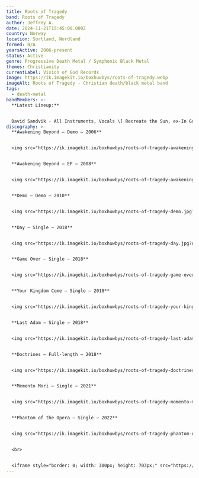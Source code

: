 ```yaml
---
title: Roots of Tragedy
band: Roots of Tragedy
author: Jeffrey A.
date: 2024-11-21T15:45:00.000Z
country: Norway
location: Sortland, Nordland
formed: N/A
yearsActive: 2006-present
status: Active
genre: Progressive Death Metal / Symphonic Black Metal
themes: Christianity
currentLabel: Vision of God Records
image: https://ik.imagekit.io/boxhuwbys/roots-of-tragedy.webp
imageAlt: Roots of Tragedy - Christian death/black metal band
tags:
  - death-metal
bandMembers: >-
  **Latest Lineup:**


  David Sandvik - All Instruments, Vocals \[ Recreate the Sun, ex-In Grief, Sons of YHWH, ex-Aspired]
discography: >-
  **Awakening Beyond – Demo – 2006**


  <img src="https://ik.imagekit.io/boxhuwbys/roots-of-tragedy-awakening-beyond-demo.jpg?updatedAt=1732230999128" alt="Roots of Tragedy - Awakening Beyond - Demo  cover" style="width:300px; height:auto;">


  **Awakening Beyond – EP – 2008**


  <img src="https://ik.imagekit.io/boxhuwbys/roots-of-tragedy-awakening-beyond-ep.jpg?updatedAt=1732230999160" alt="Roots of Tragedy- Awakening Beyond – EPalbum cover" style="width:300px; height:auto;">


  **Demo – Demo – 2010**


  <img src="https://ik.imagekit.io/boxhuwbys/roots-of-tragedy-demo.jpg?updatedAt=1732230998981" alt="Roots of Tragedy - Demo - cover" style="width:300px; height:auto;">


  **Day – Single – 2018**


  <img src="https://ik.imagekit.io/boxhuwbys/roots-of-tragedy-day.jpg?updatedAt=1732230999090" alt="Roots of Tragedy - Day - cover" style="width:300px; height:auto;">


  **Game Over – Single – 2018**


  <img src="https://ik.imagekit.io/boxhuwbys/roots-of-tragedy-game-over.jpg?updatedAt=1732230999739" alt="Roots of Tragedy - Game Over  Single cover" style="width:300px; height:auto;">


  **Your Kingdom Come – Single – 2018**


  <img src="https://ik.imagekit.io/boxhuwbys/roots-of-tragedy-your-kingdom-come.jpg?updatedAt=1732230998852" alt="Roots of Tragedy - Your Kingdom Come – Single- cover" style="width:300px; height:auto;">


  **Last Adam – Single – 2018**


  <img src="https://ik.imagekit.io/boxhuwbys/roots-of-tragedy-last-adam.jpg?updatedAt=1732230999926" alt="Roots of Tragedy - Last Adam – Single - cover" style="width:300px; height:auto;">


  **Doctrines – Full-length – 2018**


  <img src="https://ik.imagekit.io/boxhuwbys/roots-of-tragedy-doctrines.jpg?updatedAt=1732230999725" alt="Roots of Tragedy - Doctrines - cover" style="width:300px; height:auto;">


  **Memento Mori – Single – 2021**


  <img src="https://ik.imagekit.io/boxhuwbys/roots-of-tragedy-momento-mori.jpg" alt="Roots of Tragedy - Memento Mori – Single - cover" style="width:300px; height:auto;">


  **Phantom of the Opera – Single – 2022**


  <img src="https://ik.imagekit.io/boxhuwbys/roots-of-tragedy-phantom-of-the%20opera.png" alt="Roots of Tragedy - Phantom of the Opera – Single - cover" style="width:300px; height:auto;">


  <br> 


  <iframe style="border: 0; width: 300px; height: 703px;" src="https://bandcamp.com/EmbeddedPlayer/album=2758328307/size=large/bgcol=333333/linkcol=0f91ff/transparent=true/" seamless><a href="https://rootsoftragedy.bandcamp.com/album/doctrines-deluxe-edition-2">Doctrines - Deluxe Edition by Roots of Tragedy</a></iframe>
---
```


